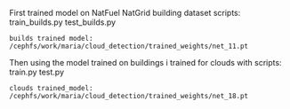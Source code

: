 First trained model on NatFuel NatGrid building dataset
  scripts: train_builds.py   test_builds.py

    builds trained model: /cephfs/work/maria/cloud_detection/trained_weights/net_11.pt


Then using the model trained on buildings i trained for clouds with scripts:
    train.py    test.py

    clouds trained_model: /cephfs/work/maria/cloud_detection/trained_weights/net_18.pt

